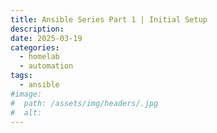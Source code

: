 ```yaml
---
title: Ansible Series Part 1 | Initial Setup
description:
date: 2025-03-19
categories:
  - homelab
  - automation
tags:
  - ansible
#image:
#  path: /assets/img/headers/.jpg
#  alt:
---
```


